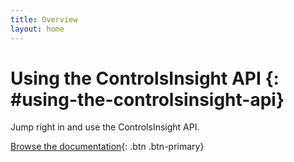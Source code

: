 ```yaml
---
title: Overview
layout: home
---
```


# Using the ControlsInsight API {: #using-the-controlsinsight-api}
Jump right in and use the ControlsInsight API.

[Browse the documentation](v1/){: .btn .btn-primary}
